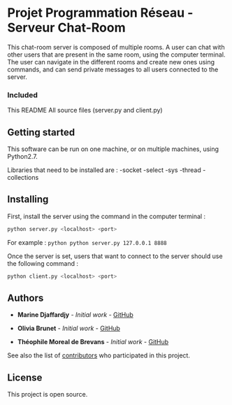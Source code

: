 # Projet Programmation Réseau - Serveur Chat-Room

  This chat-room server is composed of multiple rooms. A user can chat with other users that are present in the same room, using the computer terminal.
  The user can navigate in the different rooms and create new ones using commands, and can send private messages to all users connected to the server.
   
### Included

This README
All source files (server.py and client.py)


## Getting started

This software can be run on one machine, or on multiple machines, using Python2.7.

Libraries that need to be installed are :
-socket
-select
-sys
-thread
-collections

## Installing

First, install the server using the command in the computer terminal :
```python
python server.py <localhost> <port>
```

For example : ```python python server.py 127.0.0.1 8888```

Once the server is set, users that want to connect to the server should use the following command :
```python
python client.py <localhost> <port>
```

## Authors

* **Marine Djaffardjy** - *Initial work* - [GitHub](https://github.com/mdjaffardjy)

* **Olivia Brunet** - *Initial work* - [GitHub](https://github.com/OliviaBnt)

* **Théophile Moreal de Brevans** - *Initial work* - [GitHub](https://github.com/MorealDeBrevans/)

See also the list of [contributors](https://github.com/mdjaffardjy/projetReseau) who participated in this project.

## License

This project is open source.
